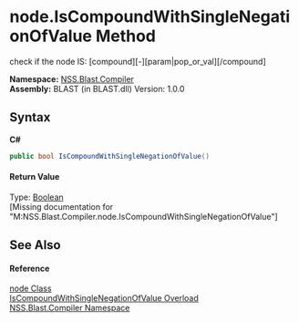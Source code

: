 # node.IsCompoundWithSingleNegationOfValue Method 
 

check if the node IS: [compound][-][param|pop_or_val][/compound]

**Namespace:**&nbsp;<a href="N_NSS_Blast_Compiler">NSS.Blast.Compiler</a><br />**Assembly:**&nbsp;BLAST (in BLAST.dll) Version: 1.0.0

## Syntax

**C#**<br />
``` C#
public bool IsCompoundWithSingleNegationOfValue()
```


#### Return Value
Type: <a href="https://docs.microsoft.com/dotnet/api/system.boolean" target="_blank" rel="noopener noreferrer">Boolean</a><br />\[Missing <returns> documentation for "M:NSS.Blast.Compiler.node.IsCompoundWithSingleNegationOfValue"\]

## See Also


#### Reference
<a href="T_NSS_Blast_Compiler_node">node Class</a><br /><a href="Overload_NSS_Blast_Compiler_node_IsCompoundWithSingleNegationOfValue">IsCompoundWithSingleNegationOfValue Overload</a><br /><a href="N_NSS_Blast_Compiler">NSS.Blast.Compiler Namespace</a><br />